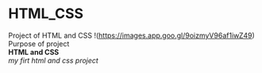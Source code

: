 # HTML_CSS
Project of HTML and CSS
!(https://images.app.goo.gl/9oizmyV96af1iwZ49)<br>
Purpose of project<br>
**HTML and CSS**<br>
*my firt html and css project*
